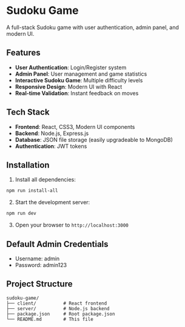 # Sudoku Game

A full-stack Sudoku game with user authentication, admin panel, and modern UI.

## Features

- **User Authentication**: Login/Register system
- **Admin Panel**: User management and game statistics
- **Interactive Sudoku Game**: Multiple difficulty levels
- **Responsive Design**: Modern UI with React
- **Real-time Validation**: Instant feedback on moves

## Tech Stack

- **Frontend**: React, CSS3, Modern UI components
- **Backend**: Node.js, Express.js
- **Database**: JSON file storage (easily upgradeable to MongoDB)
- **Authentication**: JWT tokens

## Installation

1. Install all dependencies:
```bash
npm run install-all
```

2. Start the development server:
```bash
npm run dev
```

3. Open your browser to `http://localhost:3000`

## Default Admin Credentials

- Username: admin
- Password: admin123

## Project Structure

```
sudoku-game/
├── client/          # React frontend
├── server/          # Node.js backend
├── package.json     # Root package.json
└── README.md        # This file
```
